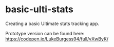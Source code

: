 # basic-ulti-stats
Creating a basic Ultimate stats tracking app.

Prototype version can be found here: https://codepen.io/LukeBurgess94/full/vXwByK/

